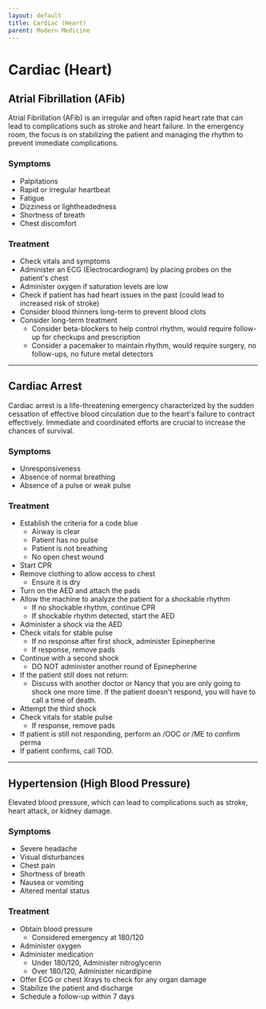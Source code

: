 ```yaml
---
layout: default
title: Cardiac (Heart)
parent: Modern Medicine
---
```


# Cardiac (Heart)

## Atrial Fibrillation (AFib)
Atrial Fibrillation (AFib) is an irregular and often rapid heart rate that can lead to complications such as stroke and heart failure. In the emergency room, the focus is on stabilizing the patient and managing the rhythm to prevent immediate complications.

### Symptoms
- Palpitations
- Rapid or irregular heartbeat
- Fatigue
- Dizziness or lightheadedness
- Shortness of breath
- Chest discomfort

### Treatment
- Check vitals and symptoms
- Administer an ECG (Electrocardiogram) by placing probes on the patient's chest
- Administer oxygen if saturation levels are low
- Check if patient has had heart issues in the past (could lead to increased risk of stroke)
- Consider blood thinners long-term to prevent blood clots
- Consider long-term treatment
  - Consider beta-blockers to help control rhythm, would require follow-up for checkups and prescription
  - Consider a pacemaker to maintain rhythm, would require surgery, no follow-ups, no future metal detectors


---

## Cardiac Arrest
Cardiac arrest is a life-threatening emergency characterized by the sudden cessation of effective blood circulation due to the heart's failure to contract effectively. Immediate and coordinated efforts are crucial to increase the chances of survival.

### Symptoms
- Unresponsiveness
- Absence of normal breathing
- Absence of a pulse or weak pulse

### Treatment

- Establish the criteria for a code blue
  - Airway is clear
  - Patient has no pulse
  - Patient is not breathing
  - No open chest wound
- Start CPR
- Remove clothing to allow access to chest
  - Ensure it is dry
- Turn on the AED and attach the pads
- Allow the machine to analyze the patient for a shockable rhythm
  - If no shockable rhythm, continue CPR
  - If shockable rhythm detected, start the AED
- Administer a shock via the AED
- Check vitals for stable pulse
  - If no response after first shock, administer Epinepherine
  - If response, remove pads
- Continue with a second shock
  - DO NOT administer another round of Epinepherine
- If the patient still does not return:
  - Discuss with another doctor or Nancy that you are only going to shock one more time. If the patient doesn't respond, you will have to call a time of death.
- Attempt the third shock
- Check vitals for stable pulse
  - If response, remove pads
- If patient is still not responding, perform an /OOC or /ME to confirm perma
- If patient confirms, call TOD.

---

## Hypertension (High Blood Pressure)
Elevated blood pressure, which can lead to complications such as stroke, heart attack, or kidney damage.

### Symptoms
- Severe headache
- Visual disturbances
- Chest pain
- Shortness of breath
- Nausea or vomiting
- Altered mental status

### Treatment
- Obtain blood pressure 
  - Considered emergency at 180/120
- Administer oxygen
- Administer medication
  - Under 180/120, Administer nitroglycerin 
  - Over 180/120, Administer nicardipine
- Offer ECG or chest Xrays to check for any organ damage
- Stabilize the patient and discharge
- Schedule a follow-up within 7 days

